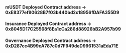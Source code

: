 #### mUSDT Deployed Contract address -> 0xE8377ef90628B7f03b440bd2c18956fDAFA355D9
#### Insurance Deployed Contract address -> 0x8045D17C25568f8Ea1cCa286d88926bB2A957b99
#### Governance Deployed Contract address -> 0xD287cc4B99cA787c0d7F949deD9961531aEda71E